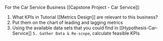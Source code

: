 For the Car Service Business [[Capstone Project - Car Service]]:

1. What KPIs in Tutorial [[Metrics Design]] are relevant to this business?
2. Put them on the chart of leading and lagging metrics
3. Using the available data sets that you could find in [[Hypothesis-Car-Service]] `5. Gather Data & Re-scope`, calculate feasible KPIs

